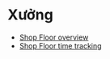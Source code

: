 # Xưởng

* [Shop Floor overview](shop_floor_overview.md)
* [Shop Floor time tracking](shop_floor_tracking.md)
